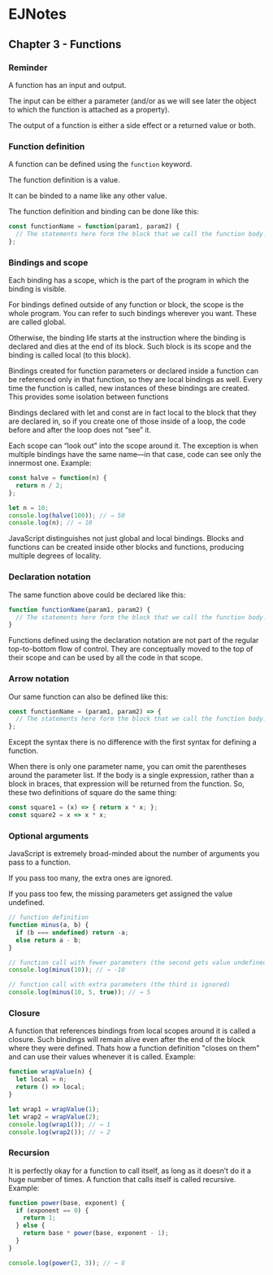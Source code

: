 # EJNotes

## Chapter 3 - Functions

### Reminder

A function has an input and output. 

The input can be either a parameter  (and/or as we will see later the object to which the function is attached as a property).

The output of a function is either a side effect or a returned value or both.

### Function definition

A function can be defined using the `function` keyword. 

The function definition is a value. 

It can be binded to a name like any other value.

The function definition and binding can be done like this: 

```javascript
const functionName = function(param1, param2) {
  // The statements here form the block that we call the function body.
};
```

### Bindings and scope

Each binding has a scope, which is the part of the program in which the binding is visible. 

For bindings defined outside of any function or block, the scope is the whole program. 
You can refer to such bindings wherever you want. These are called global.

Otherwise, the binding life starts at the instruction where the binding is declared and dies at the end of its block. 
Such block is its scope and the binding is called local (to this block). 

Bindings created for function parameters or declared inside a function can be referenced only in that function, 
so they are local bindings as well. Every time the function is called, new instances of these bindings are created. 
This provides some isolation between functions

Bindings declared with let and const are in fact local to the block that they are declared in, 
so if you create one of those inside of a loop, the code before and after the loop does not “see” it. 

Each scope can “look out” into the scope around it. 
The exception is when multiple bindings have the same name—in that case, code can see only the innermost one. Example:

```javascript
const halve = function(n) {
  return n / 2;
};

let n = 10;
console.log(halve(100)); // → 50
console.log(n); // → 10
```

JavaScript distinguishes not just global and local bindings. 
Blocks and functions can be created inside other blocks and functions, producing multiple degrees of locality.

### Declaration notation

The same function above could be declared like this:

```javascript
function functionName(param1, param2) {
  // The statements here form the block that we call the function body.
}
```

Functions defined using the declaration notation are not part of the regular top-to-bottom flow of control. 
They are conceptually moved to the top of their scope and can be used by all the code in that scope.

### Arrow notation

Our same function can also be defined like this:

```javascript
const functionName = (param1, param2) => {
  // The statements here form the block that we call the function body.
};
```

Except the syntax there is no difference with the first syntax for defining a function.

When there is only one parameter name, you can omit the parentheses around the parameter list. 
If the body is a single expression, rather than a block in braces, that expression will be returned from the function. 
So, these two definitions of square do the same thing:

```javascript
const square1 = (x) => { return x * x; };
const square2 = x => x * x;
```

### Optional arguments

JavaScript is extremely broad-minded about the number of arguments you pass to a function. 

If you pass too many, the extra ones are ignored. 

If you pass too few, the missing parameters get assigned the value undefined.

```javascript
// function definition
function minus(a, b) {
  if (b === undefined) return -a;
  else return a - b;
}

// function call with fewer parameters (the second gets value undefined)
console.log(minus(10)); // → -10

// function call with extra parameters (the third is ignored)
console.log(minus(10, 5, true)); // → 5
```

### Closure

A function that references bindings from local scopes around it is called a closure. 
Such bindings will remain alive even after the end of the block where they were defined.
Thats how a function definition "closes on them" and can use their values whenever it is called. Example:

```javascript
function wrapValue(n) {
  let local = n;
  return () => local;
}

let wrap1 = wrapValue(1);
let wrap2 = wrapValue(2);
console.log(wrap1()); // → 1
console.log(wrap2()); // → 2
```

### Recursion

It is perfectly okay for a function to call itself, as long as it doesn’t do it a huge number of times. 
A function that calls itself is called recursive. Example:

```javascript
function power(base, exponent) {
  if (exponent == 0) {
    return 1;
  } else {
    return base * power(base, exponent - 1);
  }
}

console.log(power(2, 3)); // → 8
```




